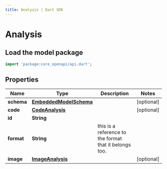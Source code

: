 ```yaml
---
title: Analysis | Dart SDK
---
```


# Analysis

## Load the model package
```dart
import 'package:core_openapi/api.dart';
```

## Properties
Name | Type | Description | Notes
------------ | ------------- | ------------- | -------------
**schema** | [**EmbeddedModelSchema**](EmbeddedModelSchema) |  | [optional] 
**code** | [**CodeAnalysis**](CodeAnalysis) |  | [optional] 
**id** | **String** |  | 
**format** | **String** | this is a reference to the format that it belongs too. | 
**image** | [**ImageAnalysis**](ImageAnalysis) |  | [optional] 




